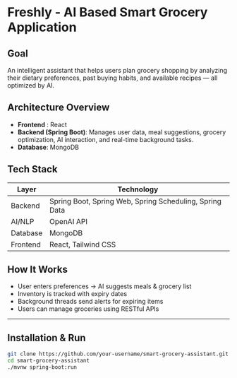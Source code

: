 # Freshly - AI Based Smart Grocery Application

## Goal
An intelligent assistant that helps users plan grocery shopping by analyzing their dietary preferences, past buying habits, and available recipes — all optimized by AI.

## Architecture Overview

- **Frontend** : React</br>
- **Backend (Spring Boot)**: Manages user data, meal suggestions, grocery optimization, AI interaction, and real-time background tasks.</br>
- **Database**: MongoDB

## Tech Stack

| Layer      | Technology |
| ----------- | ----------- |
| Backend      | Spring Boot, Spring Web, Spring Scheduling, Spring Data  |
| AI/NLP   | OpenAI API        |
| Database | MongoDB  |
| Frontend | React, Tailwind CSS |

## How It Works

- User enters preferences → AI suggests meals & grocery list
- Inventory is tracked with expiry dates
- Background threads send alerts for expiring items
- Users can manage groceries using RESTful APIs

---

## Installation & Run

```bash
git clone https://github.com/your-username/smart-grocery-assistant.git
cd smart-grocery-assistant
./mvnw spring-boot:run

	

